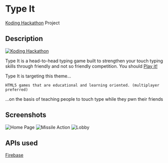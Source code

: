 # Type It

[Koding Hackathon](https://koding.com/Hackathon) Project

## Description

[![Koding Hackathon](https://raw.githubusercontent.com/koding/hackathon.submit/master/images/badge.png "Koding Hackathon")](https://koding.com/Hackathon)

Type It is a head-to-head typing game built to strengthen your touch typing skills through friendly and not so friendly competition.  You should [Play it!](http://game.hunterfitzwater.typeit.s3-website-us-east-1.amazonaws.com/welcome.html)

Type It is targeting this theme...
```
HTML5 games that are educational and learning oriented. (multiplayer preferred)
```
...on the basis of teaching people to touch type while they pwn their friends

## Screenshots

![Home Page](https://monosnap.com/image/vxIFFLMS2Ok0vnx66EZGvmNwq1V5hL.png)
![Missile Action](https://monosnap.com/image/n05LLSeXZbAESzEuAhVGCNpGDMPRVp.png)
![Lobby](https://monosnap.com/image/xmbefOKuAjVQ25RFaWcSFFcnxOiqfp.png)


## APIs used

[Firebase](https://www.firebase.com/)
